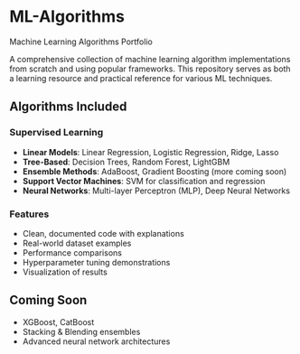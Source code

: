 # ML-Algorithms
Machine Learning Algorithms Portfolio

A comprehensive collection of machine learning algorithm implementations from scratch and using popular frameworks. This repository serves as both a learning resource and practical reference for various ML techniques.

## Algorithms Included

### Supervised Learning
- **Linear Models**: Linear Regression, Logistic Regression, Ridge, Lasso
- **Tree-Based**: Decision Trees, Random Forest, LightGBM
- **Ensemble Methods**: AdaBoost, Gradient Boosting (more coming soon)
- **Support Vector Machines**: SVM for classification and regression
- **Neural Networks**: Multi-layer Perceptron (MLP), Deep Neural Networks

### Features
- Clean, documented code with explanations
- Real-world dataset examples
- Performance comparisons
- Hyperparameter tuning demonstrations
- Visualization of results

## Coming Soon
- XGBoost, CatBoost
- Stacking & Blending ensembles
- Advanced neural network architectures

